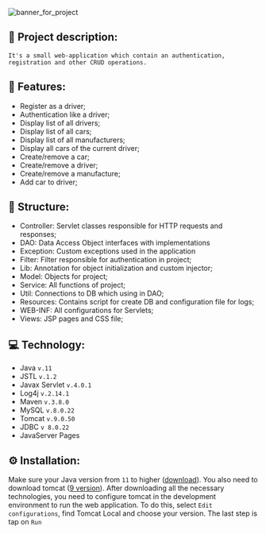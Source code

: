 ﻿![banner_for_project](https://github.com/Nikostrik/my-taxi-service/assets/32684997/654c83c5-3566-4814-b13f-382789680976)
## 📝 Project description: 

```
It's a small web-application which contain an authentication, registration and other CRUD operations.
```
## 🎯 Features: 

* Register as a driver;
* Authentication like a driver;
* Display list of all drivers;
* Display list of all cars;
* Display list of all manufacturers;
* Display all cars of the current driver;
* Create/remove a car;
* Create/remove a driver;
* Create/remove a manufacture;
* Add car to driver;
## 📂 Structure:

* Controller: Servlet classes responsible for HTTP requests and responses; 
* DAO: Data Access Object interfaces with implementations
* Exception: Custom exceptions used in the application
* Filter: Filter responsible for authentication in project;
* Lib: Annotation for object initialization and custom injector;
* Model: Objects for project; 
* Service: All functions of project;
* Util: Connections to DB which using in DAO;
* Resources: Contains script for create DB and configuration file for logs;
* WEB-INF: All configurations for Servlets;
* Views: JSP pages and CSS file;
## 💻 Technology: 

* Java `v.11`
* JSTL `v.1.2`
* Javax Servlet `v.4.0.1`
* Log4j `v.2.14.1`
* Maven `v.3.8.0`
* MySQL `v.8.0.22`
* Tomcat `v.9.0.50`
* JDBC `v 8.0.22`
* JavaServer Pages
## ⚙ Installation:

Make sure your Java version from `11` to higher ([download](https://www.oracle.com/java/technologies/downloads/#java20)). You also need to download tomcat ([9 version](https://tomcat.apache.org/download-90.cgi)).
After downloading all the necessary technologies, you need to configure tomcat in the development environment to run the web application.
To do this, select `Edit configurations`, find Tomcat Local and choose your version. The last step is tap on `Run`

